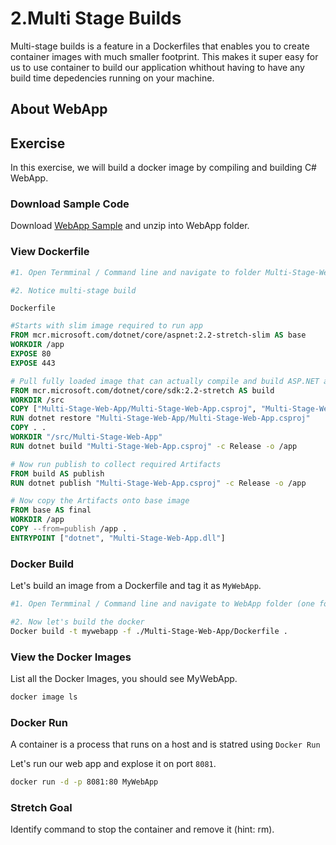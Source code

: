 # 2.Multi Stage Builds

Multi-stage builds is a feature in a Dockerfiles that enables you to create  container images with much smaller footprint. This makes it super easy for us to use container to build our application whithout having to have any build time depedencies running on your machine.

## About WebApp

## Exercise

In this exercise, we will build a docker image by compiling and building C# WebApp.

### Download Sample Code

Download [WebApp Sample](assets/WebApp.zip) and unzip into WebApp folder.

### View Dockerfile

```bash
#1. Open Termminal / Command line and navigate to folder Multi-Stage-Web-App and open Dockerfile

#2. Notice multi-stage build
```

```Dockerfile```

```Dockerfile
#Starts with slim image required to run app
FROM mcr.microsoft.com/dotnet/core/aspnet:2.2-stretch-slim AS base
WORKDIR /app
EXPOSE 80
EXPOSE 443

# Pull fully loaded image that can actually compile and build ASP.NET app
FROM mcr.microsoft.com/dotnet/core/sdk:2.2-stretch AS build
WORKDIR /src
COPY ["Multi-Stage-Web-App/Multi-Stage-Web-App.csproj", "Multi-Stage-Web-App/"]
RUN dotnet restore "Multi-Stage-Web-App/Multi-Stage-Web-App.csproj"
COPY . .
WORKDIR "/src/Multi-Stage-Web-App"
RUN dotnet build "Multi-Stage-Web-App.csproj" -c Release -o /app

# Now run publish to collect required Artifacts
FROM build AS publish
RUN dotnet publish "Multi-Stage-Web-App.csproj" -c Release -o /app

# Now copy the Artifacts onto base image
FROM base AS final
WORKDIR /app
COPY --from=publish /app .
ENTRYPOINT ["dotnet", "Multi-Stage-Web-App.dll"]
```

### Docker Build

Let's build an image from a Dockerfile and tag it as ```MyWebApp```.

```bash
#1. Open Termminal / Command line and navigate to WebApp folder (one folder above Dockerfile)

#2. Now let's build the docker  
Docker build -t mywebapp -f ./Multi-Stage-Web-App/Dockerfile .

```

### View the Docker Images

List all the Docker Images, you should see MyWebApp.

```bash
docker image ls
```

### Docker Run

A container is a process that runs on a host and is statred using ```Docker Run```

Let's run our web app and explose it on port ```8081```.

```cmd
docker run -d -p 8081:80 MyWebApp
```

### Stretch Goal

Identify command to stop the container and remove it (hint: rm).
